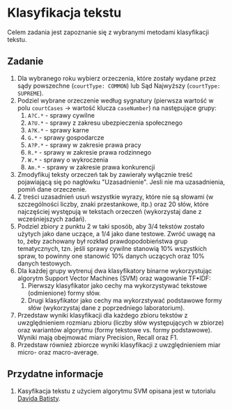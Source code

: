 # Klasyfikacja tekstu

Celem zadania jest zapoznanie się z wybranymi metodami klasyfikacji tekstu.

## Zadanie

1. Dla wybranego roku wybierz orzeczenia, które zostały wydane przez sądy powszechne (`courtType: COMMON`) lub Sąd
   Najwyższy (`courtType: SUPREME`).
1. Podziel wybrane orzeczenie według sygnatury (pierwsza wartość w polu `courtCases` -> wartość klucza `caseNumber`) na następujące grupy:
   1. `A?C.*` - sprawy cywilne
   1. `A?U.*` - sprawy z zakresu ubezpieczenia społecznego
   1. `A?K.*` - sprawy karne
   1. `G.*` - sprawy gospodarcze
   1. `A?P.*` - sprawy w zakresie prawa pracy
   1. `R.*` - sprawy w zakresie prawa rodzinnego
   1. `W.*` - sprawy o wykroczenia
   1. `Am.*` - sprawy w zakresie prawa konkurencji
1. Zmodyfikuj teksty orzeczeń tak by zawierały wyłącznie treść pojawiającą się po nagłówku "Uzasadnienie". Jesli nie ma
   uzasadnienia, pomiń dane orzeczenie.
1. Z treści uzasadnień usuń wszystkie wyrazy, które nie są słowami (w szczególności liczby, znaki przestankowe, itp.)
   oraz 20 słów, które najczęściej występują w tekstach orzeczeń (wykorzystaj dane z wcześniejszych zadań).
1. Podziel zbiory z punktu 2 w taki sposób, aby 3/4 tekstów zostało użytych jako dane uczące, a 1/4 jako dane testowe.
   Zwróć uwagę na to, żeby zachowany był rozkład prawdopodobieństwa grup tematycznych, tzn. jeśli sprawy cywilne
   stanowią 10% wszystkich spraw, to powinny one stanowić 10% danych uczących oraz 10% danych testowych.
1. Dla każdej grupy wytrenuj dwa klasyfikatory binarne wykorzystując algorytm Support Vector Machines (SVM) oraz wagowanie TF•IDF:
   1. Pierwszy klasyfikator jako cechy ma wykorzystywać tekstowe (odmienione) formy słów.
   1. Drugi klasyfikator jako cechy ma wykorzstywać podstawowe formy słów (wykorzystaj dane z poprzedniego
      laboratorium).
1. Przedstaw wyniki klasyfikacji dla każdego zbioru tekstów z uwzględnieniem rozmiaru zbioru (liczby słów występujących
   w zbiorze) oraz wariantów algorytmu (formy tekstowe vs. formy podstawowe). Wyniki mają obejmować miary Precision,
   Recall oraz F1.
1. Przedstaw również zbiorcze wyniki klasyfikacji z uwzględnieniem miar micro- oraz macro-average.

## Przydatne informacje

1. Kasyfikacja tekstu z użyciem algorytmu SVM opisana jest w tutorialu 
   [Davida Batisty](http://www.davidsbatista.net/blog/2017/04/01/document_classification/).
